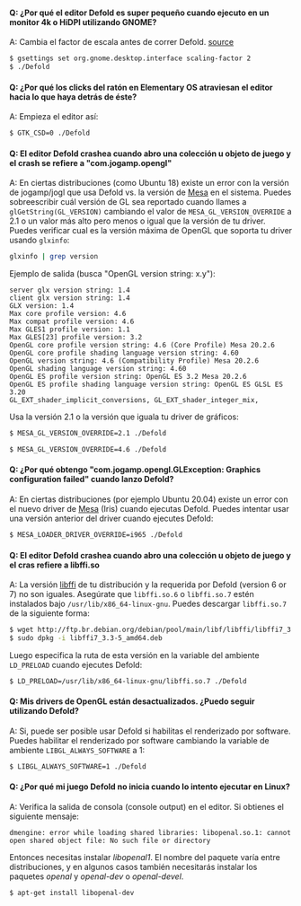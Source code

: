 #### Q: ¿Por qué el editor Defold es super pequeño cuando ejecuto en un monitor 4k o HiDPI utilizando GNOME?

A: Cambia el factor de escala antes de correr Defold. [source](https://unix.stackexchange.com/a/552411)

```bash
$ gsettings set org.gnome.desktop.interface scaling-factor 2
$ ./Defold
```


#### Q: ¿Por qué los clicks del ratón en Elementary OS atraviesan el editor hacia lo que haya detrás de éste?

A: Empieza el editor así:

```bash
$ GTK_CSD=0 ./Defold
```


#### Q: El editor Defold crashea cuando abro una colección u objeto de juego y el crash se refiere a "com.jogamp.opengl"

A: En ciertas distribuciones (como Ubuntu 18) existe un error con la versión de jogamp/jogl que usa Defold vs. la versión de [Mesa](https://docs.mesa3d.org/) en el sistema. Puedes sobreescribir cuál versión de GL sea reportado cuando llames a `glGetString(GL_VERSION)` cambiando el valor de `MESA_GL_VERSION_OVERRIDE` a 2.1 o un valor más alto pero menos o igual que la versión de tu driver. Puedes verificar cual es la versión máxima de OpenGL que soporta tu driver usando `glxinfo`:

```bash
glxinfo | grep version
```

Ejemplo de salida (busca "OpenGL version string: x.y"):

```
server glx version string: 1.4
client glx version string: 1.4
GLX version: 1.4
Max core profile version: 4.6
Max compat profile version: 4.6
Max GLES1 profile version: 1.1
Max GLES[23] profile version: 3.2
OpenGL core profile version string: 4.6 (Core Profile) Mesa 20.2.6
OpenGL core profile shading language version string: 4.60
OpenGL version string: 4.6 (Compatibility Profile) Mesa 20.2.6
OpenGL shading language version string: 4.60
OpenGL ES profile version string: OpenGL ES 3.2 Mesa 20.2.6
OpenGL ES profile shading language version string: OpenGL ES GLSL ES 3.20
GL_EXT_shader_implicit_conversions, GL_EXT_shader_integer_mix,
```

Usa la versión 2.1 o la versión que iguala tu driver de gráficos:

```bash
$ MESA_GL_VERSION_OVERRIDE=2.1 ./Defold
```

```bash
$ MESA_GL_VERSION_OVERRIDE=4.6 ./Defold
```


#### Q: ¿Por qué obtengo "com.jogamp.opengl.GLException: Graphics configuration failed" cuando lanzo Defold?

A: En ciertas distribuciones (por ejemplo Ubuntu 20.04) existe un error con el nuevo driver de [Mesa](https://docs.mesa3d.org/) (Iris) cuando ejecutas Defold. Puedes intentar usar una versión anterior del driver cuando ejecutes Defold:

```bash
$ MESA_LOADER_DRIVER_OVERRIDE=i965 ./Defold
```


#### Q: El editor Defold crashea cuando abro una colección u objeto de juego y el cras refiere a libffi.so

A: La versión [libffi](https://sourceware.org/libffi/) de tu distribución y la requerida por Defold (version 6 or 7) no son iguales. Asegúrate que `libffi.so.6` o `libffi.so.7` estén instalados bajo `/usr/lib/x86_64-linux-gnu`. Puedes descargar `libffi.so.7` de la siguiente forma:  

```bash
$ wget http://ftp.br.debian.org/debian/pool/main/libf/libffi/libffi7_3.3-5_amd64.deb
$ sudo dpkg -i libffi7_3.3-5_amd64.deb
```

Luego especifica la ruta de esta versión en la variable del ambiente `LD_PRELOAD` cuando ejecutes Defold:

```bash
$ LD_PRELOAD=/usr/lib/x86_64-linux-gnu/libffi.so.7 ./Defold
```


#### Q: Mis drivers de OpenGL están desactualizados. ¿Puedo seguir utilizando Defold?

A: Si, puede ser posible usar Defold si habilitas el renderizado por software. Puedes habilitar el renderizado por software cambiando la variable de ambiente `LIBGL_ALWAYS_SOFTWARE` a 1:

```bash
$ LIBGL_ALWAYS_SOFTWARE=1 ./Defold
```


#### Q: ¿Por qué mi juego Defold no inicia cuando lo intento ejecutar en Linux?

A: Verifica la salida de consola (console output) en el editor. Si obtienes el siguiente mensaje:

```
dmengine: error while loading shared libraries: libopenal.so.1: cannot open shared object file: No such file or directory
```

Entonces necesitas instalar *libopenal1*. El nombre del paquete varía entre distribuciones, y en algunos casos también necesitarás instalar los paquetes *openal* y *openal-dev* o *openal-devel*.

```bash
$ apt-get install libopenal-dev
```
